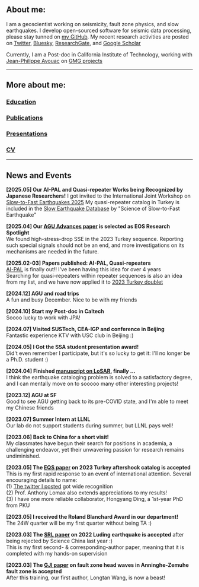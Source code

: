## About me:

I am a geoscientist working on seismicity, fault zone physics, and slow earthquakes. I develop open-sourced software for seismic data processing, please stay tunned on [my GitHub](https://github.com/YijianZhou). My recent research activities are posted on [Twitter](https://twitter.com/yijian_zhou), [Bluesky](https://bsky.app/profile/yijianzhou.bsky.social), [ResearchGate](https://www.researchgate.net/profile/Yijian-Zhou-3), and [Google Scholar](https://scholar.google.com/citations?user=JgxHkKgAAAAJ&hl=en)

Currently, I am a Post-doc in California Institute of Technology, working with [Jean-Philippe Avouac](https://web.gps.caltech.edu/~avouac/) on [GMG projects](https://gmg.caltech.edu/)

* * *
## More about me:  

### [Education](./education.html)  
### [Publications](./publications.html)  
### [Presentations](./presentations.html)  
### [CV](https://drive.google.com/file/d/1eE4QHMpWLnModGCJ8WmJzNU0ylDYoFaC/view?usp=sharing)  

* * *
## News and Events  

**[2025.05] Our AI-PAL and Quasi-repeater Works being Recognized by Japanese Researchers!**
I got invited to the International Joint Workshop on [Slow-to-Fast Earthquakes 2025](https://sites.google.com/view/slow2fast-earthquake-workshop/) 
My quasi-repeater catalog in Turkey is included in the [Slow Earthquake Database](http://www-solid.eps.s.u-tokyo.ac.jp/~sloweq/) by "Science of Slow-to-Fast Earthquake"  

**[2025.04] Our [AGU Advances paper](https://doi.org/10.1029/2024AV001457) is selected as EOS Research Spotlight**  
We found high-stress-drop SSE in the 2023 Turkey sequence. Reporting such special signals should not be an end, and more investigations on its mechanisms are needed in the future.  

**[2025.02-03] Papers published: AI-PAL, Quasi-repeaters**  
[AI-PAL](https://agupubs.onlinelibrary.wiley.com/doi/10.1029/2025JB031294) is finally out!! I've been having this idea for over 4 years  
Searching for quasi-repeaters within repeater sequences is also an idea from my list, and we have now applied it to [2023 Turkey doublet](https://doi.org/10.1029/2024GL114367)  

**[2024.12] AGU and road trips**  
A fun and busy December. Nice to be with my friends  

**[2024.10] Start my Post-doc in Caltech**  
Soooo lucky to work with JPA!

**[2024.07] Visited SUSTech, CEA-IGP and conference in Beijing**  
Fantastic experience KTV with USC club in Beijing :)

**[2024.05] I Got the SSA student presentation award!**  
Did't even remember I participate, but it's so lucky to get it: I'll no longer be a Ph.D. student :)

**[2024.04] Finished [manuscript on LoSAR](http://dx.doi.org/10.22541/essoar.171412572.25170940/v1), finally ...**  
I think the earthquake cataloging problem is solved to a satisfactory degree, and I can mentally move on to sooooo many other interesting projects!

**[2023.12] AGU at SF**  
Good to see AGU getting back to its pre-COVID state, and I'm able to meet my Chinese friends

**[2023.07] Summer Intern at LLNL**  
Our lab do not support students during summer, but LLNL pays well!  

**[2023.06] Back to China for a short visit!**  
My classmates have begun their search for positions in academia, a challenging endeavor, yet their unwavering passion for research remains undiminished.  

**[2023.05] The [EQS paper](https://www.researchgate.net/publication/370402790_High-Resolution_Seismicity_Imaging_for_the_2023_Kahramanmaras_SE_Turkiye_Mw_79_78_Earthquake_Doublet_with_Early_Aftershocks) on 2023 Turkey aftershock catalog is accepted**  
This is my first rapid response to an event of international attention. Several encouraging details to name:  
(1) [The twitter I posted](https://twitter.com/yijian_zhou/status/1636837939006283777) got wide recognition  
(2) Prof. Anthony Lomax also extends appreciations to my results!  
(3) I have one more reliable collaborator, Hongyang Ding, a 1st-year PhD from PKU  

**[2023.05] I received the Roland Blanchard Award in our department!**  
The 24W quarter will be my first quarter without being TA :)  

**[2023.03] The [SRL paper](https://www.researchgate.net/publication/367519243_2022_Mw_66_Luding_China_Earthquake_A_Strong_Continental_Event_Illuminating_the_Moxi_Seismic_Gap) on 2022 Luding earthquake is accepted** after being rejected by Science China last year :)  
This is my first second- & corresponding-author paper, meaning that it is completed with my hands-on supervision  

**[2023.03] The [GJI paper](https://www.researchgate.net/publication/369532552_Detection_of_Fault_Zone_Head_Waves_and_the_Fault_Interface_Imaging_in_the_Xianshuihe-Anninghe_Fault_Zone_Eastern_Tibetan_Plateau) on fault zone head waves in Anninghe-Zemuhe fault zone is accepted**  
After this training, our first author, Longtan Wang, is now a beast!